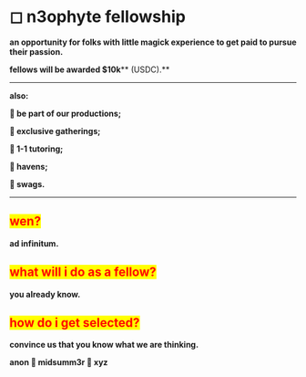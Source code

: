 # ◻ n3ophyte fellowship

**an opportunity for folks with little magick experience to get paid to pursue their passion.**

**fellows will be awarded **<mark style="color:purple;">**$10k**</mark>** (USDC).**

****

**also:**

**🌹 be part of our productions;**

**🌹 exclusive gatherings;**

**🌹 1-1 tutoring;**

**🌹 havens;**

**🌹 swags.**&#x20;

****

## <mark style="color:red;">wen?</mark>

**ad infinitum.**



## <mark style="color:red;">what will i do as a fellow?</mark>

**you already know.**



## <mark style="color:red;">how do i get selected?</mark>

**convince us that you know what we are thinking.**

**anon  🏧  midsumm3r 👙 xyz**
